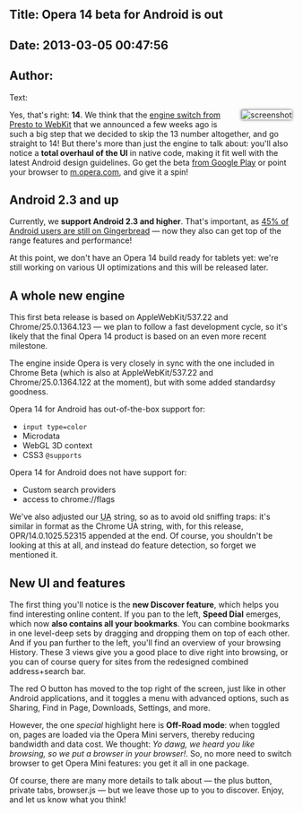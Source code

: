 Title: Opera 14 beta for Android is out
----
Date: 2013-03-05 00:47:56
----
Author: 
----
Text:

<img src="http://forum-test.oslo.osa/kirby/content/blog/297-opera-14-beta-for-android-is-out/screenshot-o14-2.png" alt="screenshot" title="Opera for Android screenshot" style="float: right; margin: 0 0 10px 16px; box-shadow: #555 0 0 5px;" />

<p>Yes, that&#39;s right: <strong>14</strong>. We think that the <a href="http://my.opera.com/ODIN/blog/300-million-users-and-move-to-webkit">engine switch from Presto to WebKit</a> that we announced a few weeks ago is such a big step that we decided to skip the 13 number altogether, and go straight to 14! But there&#39;s more than just the engine to talk about: you&#39;ll also notice a <strong>total overhaul of the UI</strong> in native code, making it fit well with the latest Android design guidelines. Go get the beta <a href="https://play.google.com/store/apps/details?id=com.opera.browser.beta" title="Opera for Android">from Google Play</a> or point your browser to <a href="http://m.opera.com/">m.opera.com</a>, and give it a spin!</p>

<h2>Android 2.3 and up</h2>
<p>Currently, we <strong>support Android 2.3 and higher</strong>. That&#39;s important, as <a href="http://developer.android.com/about/dashboards/index.html">45% of Android users are still on Gingerbread</a> — now they also can get top of the range features and performance!</p>
<p>At this point, we don&#39;t have an Opera 14 build ready for tablets yet: we&#39;re still working on various UI optimizations and this will be released later.</p>

<h2>A whole new engine</h2>
<p>This first beta release is based on AppleWebKit/537.22 and Chrome/25.0.1364.123 — we plan to follow a fast development cycle, so it&#39;s likely that the final Opera 14 product is based on an even more recent milestone.</p>
<p>The engine inside Opera is very closely in sync with the one included in Chrome Beta (which is also at AppleWebKit/537.22 and Chrome/25.0.1364.122 at the moment), but with some added standardsy goodness.</p>

<p>Opera 14 for Android has out-of-the-box support for:</p>
<ul>
<li><code>input type=color</code></li>
<li>Microdata</li>
<li>WebGL 3D context</li>
<li>CSS3 <code>@supports</code></li>
</ul>

<p>Opera 14 for Android does not have support for:</p>
<ul>
<li>Custom search providers</li>
<li>access to chrome://flags</li>
</ul>

<p>We&#39;ve also adjusted our <abbr title="user agent">UA</abbr> string, so as to avoid old sniffing traps: it&#39;s similar in format as the Chrome UA string, with, for this release, OPR/14.0.1025.52315 appended at the end. Of course, you shouldn&#39;t be looking at this at all, and instead do feature detection, so forget we mentioned it.</p>

<h2>New UI and features</h2>
<p>The first thing you&#39;ll notice is the <strong>new Discover feature</strong>, which helps you find interesting online content. If you pan to the left, <strong>Speed Dial</strong> emerges, which now <strong>also contains all your bookmarks</strong>. You can combine bookmarks in one level-deep sets by dragging and dropping them on top of each other. And if you pan further to the left, you&#39;ll find an overview of your browsing History. These 3 views give you a good place to dive right into browsing, or you can of course query for sites from the redesigned combined address+search bar.</p>
<p>The red O button has moved to the top right of the screen, just like in other Android applications, and it toggles a menu with advanced options, such as Sharing, Find in Page, Downloads, Settings, and more.</p>
<p>However, the one <em>special</em> highlight here is <strong>Off-Road mode</strong>: when toggled on, pages are loaded via the Opera Mini servers, thereby reducing bandwidth and data cost. We thought: <em>Yo dawg, we heard you like browsing, so we put a browser in your browser!</em>. So, no more need to switch browser to get Opera Mini features: you get it all in one package.</p>

<p>Of course, there are many more details to talk about — the plus button, private tabs, browser.js — but we leave those up to you to discover. Enjoy, and let us know what you think!</p>

